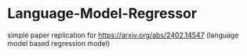 # Language-Model-Regressor
simple paper replication for https://arxiv.org/abs/2402.14547 (language model based regression model)
